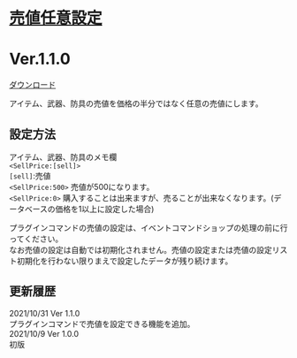 # [売値任意設定](https://raw.githubusercontent.com/nuun888/MZ/master/NUUN_AnySellPrice.js)
# Ver.1.1.0
[ダウンロード](https://raw.githubusercontent.com/nuun888/MZ/master/NUUN_AnySellPrice.js)  

アイテム、武器、防具の売値を価格の半分ではなく任意の売値にします。

## 設定方法
アイテム、武器、防具のメモ欄  
`<SellPrice:[sell]>`  
`[sell]`:売値  
`<SellPrice:500>` 売値が500になります。  
`<SellPrice:0>` 購入することは出来ますが、売ることが出来なくなります。(データベースの価格を1以上に設定した場合)  

プラグインコマンドの売値の設定は、イベントコマンドショップの処理の前に行ってください。  
なお売値の設定は自動では初期化されません。売値の設定または売値の設定リスト初期化を行わない限りまえで設定したデータが残り続けます。

## 更新履歴
2021/10/31 Ver 1.1.0  
プラグインコマンドで売値を設定できる機能を追加。  
2021/10/9 Ver 1.0.0  
初版  
